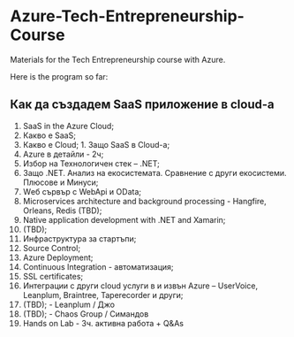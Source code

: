 # Azure-Tech-Entrepreneurship-Course

Materials for the Tech Entrepreneurship course with Azure.

Here is the program so far:

## Как да създадем SaaS приложение в cloud-а

1. SaaS in the Azure Cloud;
  1. Какво е SaaS;
  2. Какво е Cloud;
    1. Защо SaaS в Cloud-а;
  3. Azure в детайли - 2ч;
2. Избор на Технологичен стек – .NET;
  1. Защо .NET. Анализ на екосистемата. Сравнение с други екосистеми. Плюсове и Минуси;
  2. Wеб сървър с WebApi и OData;
3. Microservices architecture and background processing - Hangfire, Orleans, Redis (TBD);
4. Native application development with .NET and Xamarin;
5. (TBD);
6. Инфраструктура за стартъпи;
  1. Source Control;
  2. Azure Deployment;
  3. Continuous Integration - автоматизация;
  4. SSL certificates;
7. Интеграции с други cloud услуги в и извън Azure – UserVoice, Leanplum, Braintree, Taperecorder и други;
8. (TBD); - Leanplum / Джо
9. (TBD); - Chaos Group / Симандов
10. Hands on Lab - 3ч. активна работа + Q&As


